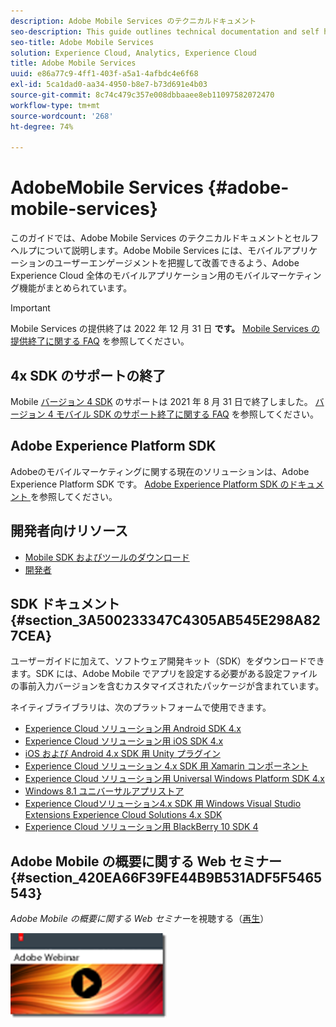 ```yaml
---
description: Adobe Mobile Services のテクニカルドキュメント
seo-description: This guide outlines technical documentation and self help for Adobe Mobile Services, which brings together mobile marketing capabilities for mobile applications from across the Adobe Experience Cloud, allowing you to understand and improve user engagement with mobile applications.
seo-title: Adobe Mobile Services
solution: Experience Cloud, Analytics, Experience Cloud
title: Adobe Mobile Services
uuid: e86a77c9-4ff1-403f-a5a1-4afbdc4e6f68
exl-id: 5ca1dad0-aa34-4950-b8e7-b73d691e4b03
source-git-commit: 8c74c479c357e008dbbaaee8eb11097582072470
workflow-type: tm+mt
source-wordcount: '268'
ht-degree: 74%

---
```


# AdobeMobile Services {#adobe-mobile-services}

このガイドでは、Adobe Mobile Services のテクニカルドキュメントとセルフヘルプについて説明します。Adobe Mobile Services には、モバイルアプリケーションのユーザーエンゲージメントを把握して改善できるよう、Adobe Experience Cloud 全体のモバイルアプリケーション用のモバイルマーケティング機能がまとめられています。

>[!IMPORTANT]
>
>Mobile Services の提供終了は 2022 年 12 月 31 日 **です。** [Mobile Services の提供終了に関する FAQ](eol.md) を参照してください。

## 4x SDK のサポートの終了

Mobile [ バージョン 4 SDK](https://github.com/Adobe-Marketing-Cloud/mobile-services) のサポートは 2021 年 8 月 31 日で終了しました。 [ バージョン 4 モバイル SDK のサポート終了に関する FAQ](https://aep-sdks.gitbook.io/docs/version-4-sdk-end-of-support-faq) を参照してください。

## Adobe Experience Platform SDK

Adobeのモバイルマーケティングに関する現在のソリューションは、Adobe Experience Platform SDK です。 [Adobe Experience Platform SDK のドキュメント ](https://aep-sdks.gitbook.io/docs/) を参照してください。

## 開発者向けリソース

* [Mobile SDK およびツールのダウンロード](/help/using/c-manage-app-settings/c-mob-confg-app/t-config-analytics/download-sdk.md)
* [開発者](https://docs.adobe.com/content/help/ja-JP/analytics/implementation/home.html)

## SDK ドキュメント {#section_3A500233347C4305AB545E298A827CEA}

ユーザーガイドに加えて、ソフトウェア開発キット（SDK）をダウンロードできます。SDK には、Adobe Mobile でアプリを設定する必要がある設定ファイルの事前入力バージョンを含むカスタマイズされたパッケージが含まれています。

ネイティブライブラリは、次のプラットフォームで使用できます。

* [Experience Cloud ソリューション用 Android SDK 4.x](/help/android/overview.md)
* [Experience Cloud ソリューション用 iOS SDK 4.x](/help/ios/overview.md)
* [iOS および Android 4.x SDK 用 Unity プラグイン](/help/unity/get-started.md)
* [Experience Cloud ソリューション 4.x SDK 用 Xamarin コンポーネント](/help/xamarin/get-started.md)
* [Experience Cloud ソリューション用 Universal Windows Platform SDK 4.x](/help/universal-windows/overview.md)
* [Windows 8.1 ユニバーサルアプリストア](/help/windows-appstore/overview.md)
* [Experience Cloudソリューション4.x SDK 用 Windows Visual Studio Extensions Experience Cloud Solutions 4.x SDK](/help/windows-appstore/extensions/win-vse-4x.md)
* [Experience Cloud ソリューション用 BlackBerry 10 SDK 4](/help/blackberry/overview.md)

## Adobe Mobile の概要に関する Web セミナー {#section_420EA66F39FE44B9B531ADF5F5465543}

*Adobe Mobile の概要に関する Web セミナー*&#x200B;を視聴する（[再生](https://adobe.ly/PsxCFn)）

[![画像をリンク](assets/webinar.png)](https://adobe.ly/PsxCFn)
